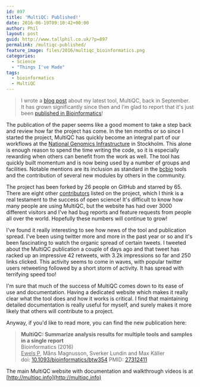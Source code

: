 ```yaml
---
id: 897
title: 'MultiQC: Published!'
date: 2016-06-19T09:10:42+00:00
author: Phil
layout: post
guid: http://www.tallphil.co.uk/?p=897
permalink: /multiqc-published/
feature_image: files/2016/multiqc_bioinformatics.png
categories:
  - Science
  - "Things I've Made"
tags:
  - bioinformatics
  - MultiQC
---
```

> I wrote a [blog post](http://www.tallphil.co.uk/multiqc/) about my latest
tool, MultiQC, back in September. It has grown significantly since then and
I'm glad to report that it's just been [published in Bioinformatics](http://dx.doi.org/10.1093/bioinformatics/btw354)!



The publication of the paper seems like a good moment to take a step back and review how far the project has come. In the ten months or so since I started the project, MultiQC has quickly become an integral part of our workflows at the [National Genomics Infrastructure](https://www.scilifelab.se/facilities/genomics-applications/) in Stockholm. This alone is enough reason to spend the time writing the code, so it is especially rewarding when others can benefit from the work as well. The tool has quickly built momentum and is now being used by a number of groups and facilities. Notable mentions are its inclusion as standard in the [bcbio](http://bcb.io/) tools and the contribution of several new modules by others in the community.

The project has been forked by 26 people on GitHub and starred by 65. There are eight other [contributors](https://github.com/ewels/MultiQC/graphs/contributors) listed on the project, which I think is a real testament to the success of open science! It's difficult to know how many people are using MultiQC, but the website has had over 3000 different visitors and I've had bug reports and feature requests from people all over the world. Hopefully these numbers will continue to grow!

I've found it really interesting to see how news of the tool and publication spread. I've been using twitter more and more in the past year or so and it's been fascinating to watch the organic spread of certain tweets. I tweeted about the MultiQC publication a couple of days ago and that tweet has racked up an impressive 42 retweets, with 3.2k impressions so far and 250 links clicked. This activity seems to come in waves, with popular twitter users retweeting followed by a short storm of activity. It has spread with terrifying speed too!

I'm sure that much of the success of MultiQC comes down to its ease of use and documentation. Having a dedicated website which makes it really clear what the tool does and how it works is critical. I find that maintaining detailed documentation is really useful for myself, and surely makes it more likely that others will contribute to a project.

Anyway, if you'd like to read more, you can find the new publication here:

> **MultiQC: Summarize analysis results for multiple tools and samples in a single report** <br>
> Bioinformatics (2016) <br>
> <u>Ewels P</u>, Måns Magnusson, Sverker Lundin and Max Käller <br>
> doi: [10.1093/bioinformatics/btw354](http://dx.doi.org/10.1093/bioinformatics/btw354) PMID: [27312411](http://www.ncbi.nlm.nih.gov/pubmed/27312411) <br>

The main MultiQC website with documentation and walkthrough videos is at [http://multiqc.info](http://multiqc.info)
